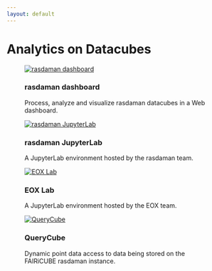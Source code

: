 ```yaml
---
layout: default
---
```


<h1 class="cards-page-title">Analytics on Datacubes</h1>

<div class="cards-paragraph">
    <div class="portfolio e-shop">
            <div class="row">
                <div class="col-xs-12 products-carousel">
                    <div class="gallery portfolio-grid portfolio-animation-std products-carousel-itself">
                        <div class="gallery-cell col-xs-12 col-sm-6 col-md-4 col-lg-4">
                            <figure class="gallery-item shop-item card-item">
                                <a href="https://fairicube.rasdaman.com/rasdaman-dashboard/" target="_blank">
                                    <img src="{{ "images/rasdaman-dashboard.webp" | relative_url }}" alt="rasdaman dashboard">
                                </a>
                                <h3>rasdaman dashboard</h3>
                                <p>
                                    Process, analyze and visualize rasdaman datacubes in a Web dashboard.
                                </p>
                            </figure>
                        </div>
                        <div class="gallery-cell col-xs-12 col-sm-6 col-md-4 col-lg-4">
                            <figure class="gallery-item shop-item card-item">
                                <a href="https://fairicube.rasdaman.com/jhub/" target="_blank">
                                    <img src="{{ "images/rasdaman-jupyterlab.png" | relative_url }}" alt="rasdaman JupyterLab">
                                </a>
                                <h3>rasdaman JupyterLab</h3>
                                <p>
                                    A JupyterLab environment hosted by the rasdaman team.
                                </p>
                            </figure>
                        </div>
                        <div class="gallery-cell col-xs-12 col-sm-6 col-md-4 col-lg-4">
                            <figure class="gallery-item shop-item card-item">
                                <a href="https://eoxhub.fairicube.eu/" target="_blank">
                                    <img src="{{ "images/eox-lab.webp" | relative_url }}" alt="EOX Lab">
                                </a>
                                <h3>EOX Lab</h3>
                                <p>
                                    A JupyterLab environment hosted by the EOX team.
                                </p>
                            </figure>
                        </div>
                        <div class="gallery-cell col-xs-12 col-sm-6 col-md-4 col-lg-4">
                            <figure class="gallery-item shop-item card-item">
                                <a href="https://querycube.nilu.no/" target="_blank">
                                    <img src="{{ "images/querycube.png" | relative_url }}" alt="QueryCube">
                                </a>
                                <h3>QueryCube</h3>
                                <p>
                                    Dynamic point data access to data being stored on the FAIRiCUBE rasdaman instance.
                                </p>
                            </figure>
                        </div>
                    </div>
                </div>
            </div>
    </div>
</div>
